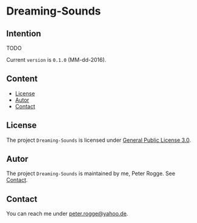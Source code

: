 Dreaming-Sounds
===



Intention
---

TODO

Current `version` is `0.1.0` (MM-dd-2016).


Content
---

* [License](#License)
* [Autor](#Autor)
* [Contact](#Contact)



License<a name="License" />
---

The project `Dreaming-Sounds` is licensed under [General Public License 3.0].



Autor<a name="Autor" />
---

The project `Dreaming-Sounds` is maintained by me, Peter Rogge. See [Contact](#Contact).



Contact<a name="Contact" />
---

You can reach me under <peter.rogge@yahoo.de>.



[//]: # (Images)



[//]: # (Links)
[General Public License 3.0]:http://www.gnu.org/licenses/gpl-3.0.en.html
